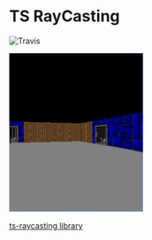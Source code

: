 # TS RayCasting

![Travis](https://travis-ci.org/dderevjanik/ts-raycasting-example.svg?branch=master)

![Example](example.gif)

[ts-raycasting library](https://github.com/dderevjanik/ts-raycasting)
